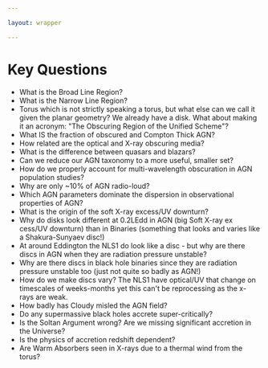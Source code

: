 ```yaml
---

layout: wrapper

---
```


# Key Questions
 - What is the Broad Line Region? 
 - What is the Narrow Line Region?
 - Torus which is not strictly speaking a torus, but what else can we call it given     the planar geometry? We already have a disk. What about making it an acronym: "The Obscuring Region of the Unified Scheme"?
 - What IS the fraction of obscured and Compton Thick AGN?
 - How related are the optical and X-ray obscuring media?
 - What is the difference between quasars and blazars?
 - Can we reduce our AGN taxonomy to a more useful, smaller set?
 - How do we properly account for multi-wavelength obscuration in AGN population studies?
 - Why are only ~10% of AGN radio-loud?
 - Which AGN parameters dominate the dispersion in observational properties of AGN?
 - What is the origin of the soft X-ray excess/UV downturn?
 - Why do disks look different at 0.2LEdd in AGN (big Soft X-ray ex cess/UV downturn) than in Binaries (something that looks and varies like a Shakura-Sunyaev disc!)
 - At around Eddington the NLS1 do look like a disc - but why are there discs in AGN when they are radiation pressure unstable?
 - Why are there discs in black hole binaries since they are radiation pressure unstable too (just not quite so badly as AGN!)
 - How do we make discs vary? The NLS1 have optical/UV that change on timescales of weeks-months yet this can't be reprocessing as the x-rays are weak.
 - How badly has Cloudy misled the AGN field?
 - Do any supermassive black holes accrete super-critically?
 - Is the Soltan Argument wrong? Are we missing significant accretion in the Universe?
 - Is the physics of accretion redshift dependent? 
 - Are Warm Absorbers seen in X-rays due to a thermal wind from the torus?
